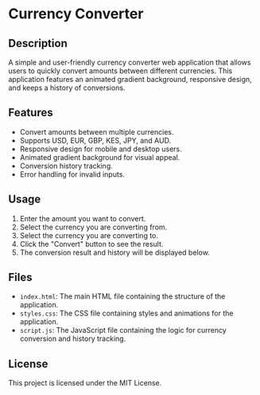 # Currency Converter

## Description
A simple and user-friendly currency converter web application that allows users to quickly convert amounts between different currencies. This application features an animated gradient background, responsive design, and keeps a history of conversions.

## Features
- Convert amounts between multiple currencies.
- Supports USD, EUR, GBP, KES, JPY, and AUD.
- Responsive design for mobile and desktop users.
- Animated gradient background for visual appeal.
- Conversion history tracking.
- Error handling for invalid inputs.

## Usage
1. Enter the amount you want to convert.
2. Select the currency you are converting from.
3. Select the currency you are converting to.
4. Click the "Convert" button to see the result.
5. The conversion result and history will be displayed below.

## Files
- `index.html`: The main HTML file containing the structure of the application.
- `styles.css`: The CSS file containing styles and animations for the application.
- `script.js`: The JavaScript file containing the logic for currency conversion and history tracking.

## License
This project is licensed under the MIT License.
